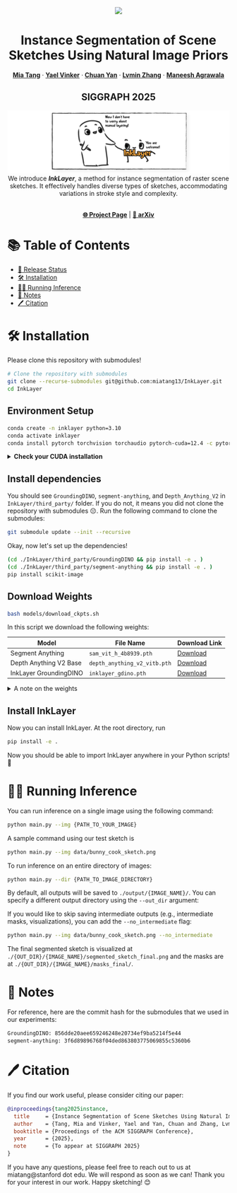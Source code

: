 <p align="center">

  <div align="center">
    <img  src="docs/teaser.png">
  </div>

  <h1 align="center">Instance Segmentation of Scene Sketches Using Natural Image Priors</h1>
  <p align="center">
    <a href="https://mia-tang.com/"><strong>Mia Tang</strong></a>
    ·
    <a href="https://yael-vinker.github.io/website/"><strong>Yael Vinker</strong></a>
    ·
    <a href="https://nauhcnay.github.io/"><strong>Chuan Yan</strong></a>
    ·
    <a href="https://lllyasviel.github.io/Style2PaintsResearch/lvmin"><strong>Lvmin Zhang</strong></a>
    ·
    <a href="https://graphics.stanford.edu/~maneesh/"><strong>Maneesh Agrawala</strong></a>
  </p>
  <h2 align="center">SIGGRAPH 2025</h2>

  <div align="center">
    <img src="docs/thankful_handshake.png">
    We introduce <b><i>InkLayer</i></b>, a method for instance segmentation of raster scene sketches. It effectively handles diverse types of sketches, accommodating variations in stroke style and complexity.
  </div>

  <p align="center">
  <br>
    <a href="https://inklayer.github.io/"><strong>🌐 Project Page</strong></a>
    |
    <a href="https://arxiv.org/abs/2502.09608"><strong>📄 arXiv</strong></a>
  </p>
</p>


# 📚 Table of Contents
- [🔖 Release Status](#-release-status)
- [🛠️ Installation](#️-installation)
- [🏃‍♀️ Running Inference](#️-running-inference)
- [📎 Notes](#-notes)
- [🖊️ Citation](#-citation)

# 🛠️ Installation

Please clone this repository with submodules!
```bash
# Clone the repository with submodules
git clone --recurse-submodules git@github.com:miatang13/InkLayer.git
cd InkLayer
```

## Environment Setup
```bash
conda create -n inklayer python=3.10
conda activate inklayer
conda install pytorch torchvision torchaudio pytorch-cuda=12.4 -c pytorch -c nvidia
```

<details>
<summary><strong>Check your CUDA installation</strong></summary>
Make sure you have CUDA set up correctly!

```bash
python -c "import torch; print(torch.__version__)"
python -c "import torch; print(torch.version.cuda)"
```

Run the sanity checks above. If you see the correct versions (something like `2.5.1` and `12.4`), you are good to go! 👏
</details>


## Install dependencies
You should see `GroundingDINO`, `segment-anything`, and `Depth_Anything_V2` in `InkLayer/third_party/` folder. If you do not, it means you did not clone the repository with submodules 😔. Run the following command to clone the submodules:
```bash
git submodule update --init --recursive
``` 

Okay, now let's set up the dependencies! 
```bash
(cd ./InkLayer/third_party/GroundingDINO && pip install -e . )
(cd ./InkLayer/third_party/segment-anything && pip install -e . )
pip install scikit-image
```

## Download Weights
```bash
bash models/download_ckpts.sh
```

In this script we download the following weights:

| Model                   | File Name                    | Download Link |
|------------------------|------------------------------|---------------|
| Segment Anything       | `sam_vit_h_4b8939.pth`       | [Download](https://dl.fbaipublicfiles.com/segment_anything/sam_vit_h_4b8939.pth) |
| Depth Anything V2 Base | `depth_anything_v2_vitb.pth` | [Download](https://huggingface.co/depth-anything/Depth-Anything-V2-Base/resolve/main/depth_anything_v2_vitb.pth) |
| InkLayer GroundingDINO | `inklayer_gdino.pth`         | [Download](https://huggingface.co/miatang13/InkLayer/resolve/main/inklayer_gdino.pth) |




<details>
<summary>A note on the weights</summary>

In our download script, we include `models/inklayer_gdino.pth`, which is our fine-tuned version of GroundingDINO for sketch detection, following the official GroundingDINO architecture and format. While we originally fine-tuned GroundingDINO using the [mmdetection](https://github.com/open-mmlab/mmdetection) framework, we converted the resulting weights to the original GroundingDINO format to simplify integration, as setting up mmdetection can be a bit more involved. If you prefer to use the mmdetection version directly, you can find it on [huggingface](https://huggingface.co/miatang13/InkLayer/tree/main) at `inklayer_gdino_mmdetection.pth`. The conversion was done using the script provided in this GitHub issue: [mmdetection issue](https://github.com/open-mmlab/mmdetection/issues/11200).

We observe very similar performance between the two versions of the weights, with slightly worse box IoU for the official GroundingDINO format, but higher AR and AP. We recommend using this version if your task is not highly sensitive to box precision. To replicate exact evaluation results reported in the paper, please use the mmdetection version of the weights. Feel free to reach out to miatang@stanford dot edu if you need help with the mmdetection version.

</details>

## Install InkLayer
Now you can install InkLayer. At the root directory, run
```bash 
pip install -e .
```
Now you should be able to import InkLayer anywhere in your Python scripts! 🎉


# 🏃‍♀️ Running Inference
You can run inference on a single image using the following command:
```bash
python main.py --img {PATH_TO_YOUR_IMAGE}
```
A sample command using our test sketch is
```bash
python main.py --img data/bunny_cook_sketch.png 
``` 
To run inference on an entire directory of images:
```bash
python main.py --dir {PATH_TO_IMAGE_DIRECTORY}
```
By default, all outputs will be saved to `./output/{IMAGE_NAME}/`. You can specify a different output directory using the `--out_dir` argument:

If you would like to skip saving intermediate outputs (e.g., intermediate masks, visualizations), you can add the `--no_intermediate` flag:

```bash
python main.py --img data/bunny_cook_sketch.png --no_intermediate
```

The final segmented sketch is visualized at `./{OUT_DIR}/{IMAGE_NAME}/segmented_sketch_final.png` and the masks are at `./{OUT_DIR}/{IMAGE_NAME}/masks_final/`. 

# 📎 Notes
For reference, here are the  commit hash for the submodules that we used in our experiments:
```bash
GroundingDINO: 856dde20aee659246248e20734ef9ba5214f5e44
segment-anything: 3f6d89896768f04ded863803775069855c5360b6
```

# 🖊️ Citation
If you find our work useful, please consider citing our paper:
```bibtex
@inproceedings{tang2025instance,
  title     = {Instance Segmentation of Scene Sketches Using Natural Image Priors},
  author    = {Tang, Mia and Vinker, Yael and Yan, Chuan and Zhang, Lvmin and Agrawala, Maneesh},
  booktitle = {Proceedings of the ACM SIGGRAPH Conference},
  year      = {2025},
  note      = {To appear at SIGGRAPH 2025}
}
```

If you have any questions, please feel free to reach out to us at miatang@stanford dot edu. We will respond as soon as we can! Thank you for your interest in our work. Happy sketching! 😊